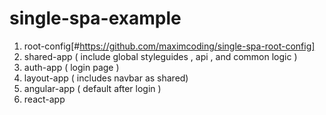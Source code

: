 # single-spa-example

1. root-config[#https://github.com/maximcoding/single-spa-root-config]
2. shared-app ( include global styleguides , api , and common logic )
3. auth-app ( login page )
4. layout-app ( includes navbar as shared)
4. angular-app ( default after login )
5. react-app

